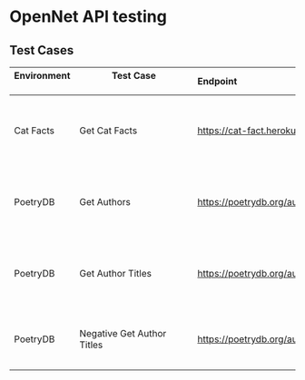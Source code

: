 # OpenNet API testing

## Test Cases
| Environment &emsp; | Test Case  &emsp;&emsp;&emsp;&emsp;&emsp;&emsp;&emsp;&emsp;&emsp;&emsp;&emsp;&emsp; | Endpoint &emsp;&emsp;&emsp;&emsp;&emsp;&emsp;&emsp;&emsp;&emsp;&emsp;&emsp;&emsp;&emsp;&emsp;&emsp;&emsp;&emsp;&emsp;&emsp;&emsp;&emsp;&emsp;&emsp;                                                 | Test Steps &emsp;&emsp;&emsp;&emsp;&emsp;&emsp;&emsp;&emsp;&emsp;&emsp;&emsp;&emsp;&emsp;&emsp;&emsp;&emsp;&emsp;&emsp;&emsp;&emsp;                                                                                | Expected result &emsp;&emsp;&emsp;&emsp;&emsp;&emsp;&emsp;&emsp;&emsp;&emsp;&emsp;&emsp;&emsp;&emsp;&emsp;&emsp;&emsp; | Notes &emsp;&emsp;&emsp;&emsp;&emsp;&emsp;&emsp;&emsp;&emsp;&emsp;&emsp;&emsp;     |
|--------------|-------------------------------------------------------------------------------------|:----------------------------------------------------------|--------------------------------------------------------------------------------------------------------------------------------------------------------------------------------------------------------------------|------------------------------------------------------------------------------------------------------------------------|------------------------------------------------------------------------------------|
| Cat Facts    | Get Cat Facts                                                                       | https://cat-fact.herokuapp.com/facts                      | 1. Make an API call to GET all existing facts<br/>2.Check response code<br/>3. Taking first fact, check fact text: "Owning a cat can reduce the risk of stroke and heart attack by a third."                       | 1. API call successful with response code is 200<br/>2. Fact's text is correct                                         |                                                                                    |
| PoetryDB     | Get Authors                                                                         | https://poetrydb.org/author                               | 1. Make an API call to GET all existing authors<br/>2. Check response code<br/> 3. In data driven test case, check if known author "Adam Lindsay Gordon" is included in the response                               | 1. API call successful with response code is 200<br/>2. Correct author is included in the response                     |                                                                                    |
| PoetryDB     | Get Author Titles                                                                   | https://poetrydb.org/author/Adam%20Lindsay%20Gordon/title | 1. Make an API call to GET all titles from author "Adam Lindsay Gordon"<br/>2.Check response code<br/>3. In data driven test case, check response contains the titles "A Song of Autumn" and "An Exile's Farewell" | 1. API call successful with response code is 200<br/>2. Correct titles are included in the response                    |                                                                                    |
| PoetryDB     | Negative Get Author Titles                                                          | https://poetrydb.org/author/random/title                  | 1. Make an API call to GET all titles from author "random"<br/>2.Check response code<br/>3. check response returns only error code and does not return any books                                                   | 1. API call unsuccessful with response code is 404<br/>2. JSON response status code matches response's status code     | Bug found, API returns 200 status code however the content returns status code 404 |
